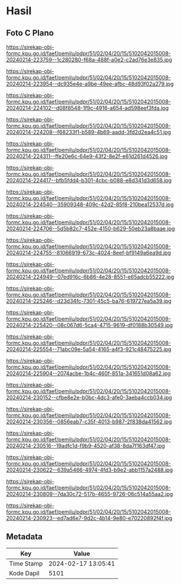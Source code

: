 # Hasil

## Foto C Plano

https://sirekap-obj-formc.kpu.go.id/faef/pemilu/pdpr/51/02/04/20/15/5102042015008-20240214-223759--1c280280-f68a-488f-a0e2-c2ad76e3e835.jpg

https://sirekap-obj-formc.kpu.go.id/faef/pemilu/pdpr/51/02/04/20/15/5102042015008-20240214-223954--dc935e4e-a9be-49ee-afbc-48d93f02a279.jpg

https://sirekap-obj-formc.kpu.go.id/faef/pemilu/pdpr/51/02/04/20/15/5102042015008-20240214-224102--d08f8548-1f9c-4916-a654-ad598eef3fda.jpg

https://sirekap-obj-formc.kpu.go.id/faef/pemilu/pdpr/51/02/04/20/15/5102042015008-20240214-224208--f68233f1-b589-4b69-aadd-3fd2d2ea4c51.jpg

https://sirekap-obj-formc.kpu.go.id/faef/pemilu/pdpr/51/02/04/20/15/5102042015008-20240214-224311--ffe20e6c-64e9-43f2-8e2f-e61d261d4526.jpg

https://sirekap-obj-formc.kpu.go.id/faef/pemilu/pdpr/51/02/04/20/15/5102042015008-20240214-224417--bfb5fdd4-b301-4cbc-b088-e8d341d3d658.jpg

https://sirekap-obj-formc.kpu.go.id/faef/pemilu/pdpr/51/02/04/20/15/5102042015008-20240214-224540--35909348-409c-42d2-85f8-210bea12537d.jpg

https://sirekap-obj-formc.kpu.go.id/faef/pemilu/pdpr/51/02/04/20/15/5102042015008-20240214-224706--5d5b82c7-452e-4150-b629-50eb23a8baae.jpg

https://sirekap-obj-formc.kpu.go.id/faef/pemilu/pdpr/51/02/04/20/15/5102042015008-20240214-224755--81066919-673c-4024-8eef-bf9149a6ea9d.jpg

https://sirekap-obj-formc.kpu.go.id/faef/pemilu/pdpr/51/02/04/20/15/5102042015008-20240214-224949--07ed916c-6b86-4e28-8551-e65adcb55222.jpg

https://sirekap-obj-formc.kpu.go.id/faef/pemilu/pdpr/51/02/04/20/15/5102042015008-20240214-225246--d23d34fc-7301-45c5-ba76-619727ea5a39.jpg

https://sirekap-obj-formc.kpu.go.id/faef/pemilu/pdpr/51/02/04/20/15/5102042015008-20240214-225420--08c067d6-5ca4-4715-9619-df0188b30549.jpg

https://sirekap-obj-formc.kpu.go.id/faef/pemilu/pdpr/51/02/04/20/15/5102042015008-20240214-225554--71abc09e-5a54-4165-a4f3-921c48475225.jpg

https://sirekap-obj-formc.kpu.go.id/faef/pemilu/pdpr/51/02/04/20/15/5102042015008-20240214-225904--2074acbe-1b4c-460f-851a-341651d08a62.jpg

https://sirekap-obj-formc.kpu.go.id/faef/pemilu/pdpr/51/02/04/20/15/5102042015008-20240214-230152--cfbe8e2e-b0bc-4dc3-afe0-3aeba4ccb034.jpg

https://sirekap-obj-formc.kpu.go.id/faef/pemilu/pdpr/51/02/04/20/15/5102042015008-20240214-230356--0856eab7-c35f-4013-b987-2f838da41562.jpg

https://sirekap-obj-formc.kpu.go.id/faef/pemilu/pdpr/51/02/04/20/15/5102042015008-20240214-230516--19adfc1d-f9b9-4520-af38-8da7f163df47.jpg

https://sirekap-obj-formc.kpu.go.id/faef/pemilu/pdpr/51/02/04/20/15/5102042015008-20240214-230622--639a5466-4974-4fd3-b9e2-abb1157a2488.jpg

https://sirekap-obj-formc.kpu.go.id/faef/pemilu/pdpr/51/02/04/20/15/5102042015008-20240214-230809--7da30c72-517b-4655-9726-06c514a55aa2.jpg

https://sirekap-obj-formc.kpu.go.id/faef/pemilu/pdpr/51/02/04/20/15/5102042015008-20240214-230923--ed7ad6e7-9d2c-4b14-9e80-e70220892f4f.jpg


## Metadata

| Key        | Value               |
| ---------- | ------------------- |
| Time Stamp | 2024-02-17 13:05:41 |
| Kode Dapil | 5101                |



